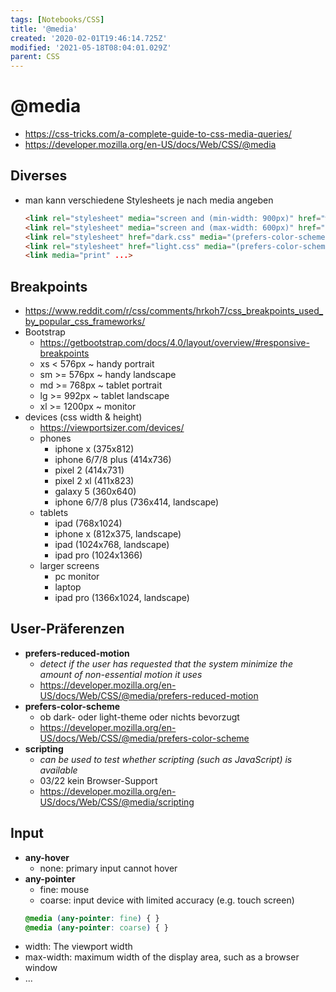 ```yaml
---
tags: [Notebooks/CSS]
title: '@media'
created: '2020-02-01T19:46:14.725Z'
modified: '2021-05-18T08:04:01.029Z'
parent: CSS
---
```


# @media
- <https://css-tricks.com/a-complete-guide-to-css-media-queries/>
- <https://developer.mozilla.org/en-US/docs/Web/CSS/@media>


## Diverses
- man kann verschiedene Stylesheets je nach media angeben
  ```html
  <link rel="stylesheet" media="screen and (min-width: 900px)" href="widescreen.css">
  <link rel="stylesheet" media="screen and (max-width: 600px)" href="smallscreen.css">
  <link rel="stylesheet" href="dark.css" media="(prefers-color-scheme: dark)">
  <link rel="stylesheet" href="light.css" media="(prefers-color-scheme: no-preference), (prefers-color-scheme: light)">
  <link media="print" ...>
  ```


## Breakpoints
- <https://www.reddit.com/r/css/comments/hrkoh7/css_breakpoints_used_by_popular_css_frameworks/>
- Bootstrap
  - <https://getbootstrap.com/docs/4.0/layout/overview/#responsive-breakpoints>
  - xs <  576px ~ handy portrait
  - sm >= 576px ~ handy landscape
  - md >= 768px ~ tablet portrait
  - lg >= 992px ~ tablet landscape
  - xl >= 1200px ~ monitor
- devices (css width & height)
  - <https://viewportsizer.com/devices/>
  - phones
    - iphone x (375x812)
    - iphone 6/7/8 plus (414x736)
    - pixel 2 (414x731)
    - pixel 2 xl (411x823)
    - galaxy 5 (360x640)
    - iphone 6/7/8 plus (736x414, landscape)
  - tablets
    - ipad (768x1024)
    - iphone x (812x375, landscape)
    - ipad (1024x768, landscape)
    - ipad pro (1024x1366)
  - larger screens
    - pc monitor
    - laptop
    - ipad pro (1366x1024, landscape)


## User-Präferenzen
- **prefers-reduced-motion**
  - *detect if the user has requested that the system minimize the amount of non-essential motion it uses*
  - <https://developer.mozilla.org/en-US/docs/Web/CSS/@media/prefers-reduced-motion>
- **prefers-color-scheme**
  - ob dark- oder light-theme oder nichts bevorzugt
  - <https://developer.mozilla.org/en-US/docs/Web/CSS/@media/prefers-color-scheme>
- **scripting**
  - *can be used to test whether scripting (such as JavaScript) is available*
  - 03/22 kein Browser-Support
  - <https://developer.mozilla.org/en-US/docs/Web/CSS/@media/scripting>


## Input
- **any-hover**
  - none: primary input cannot hover
- **any-pointer**
  - fine: mouse
  - coarse: input device with limited accuracy (e.g. touch screen)
  ```css
  @media (any-pointer: fine) { }
  @media (any-pointer: coarse) { }
  ```
- width: The viewport width
- max-width: maximum width of the display area, such as a browser window
- ...
